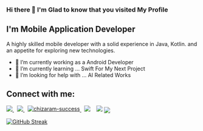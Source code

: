 ### Hi there 👋 I'm Glad to know that you visited My Profile


## I'm Mobile Application Developer 
  A highly skilled mobile developer with a solid experience in Java, Kotlin. and an appetite for exploring new technologies.
  
  
- 🔭 I’m currently working as a Android Developer 
- 🌱 I’m currently learning ... Swift For My Next Project
- 🤔 I’m looking for help with ... AI Related Works

## Connect with me:
<a href="https://www.linkedin.com/in/ayoub-ghoudan-36a122161/" alt="Connect on LinkedIn"> 
  <img src="https://img.shields.io/badge/linkedin-%230077B5.svg?&style=for-the-badge&logo=linkedin&logoColor=white" />
</a>&nbsp;
<a href="mailto:ayoubghoudanos@gmail.com">
  <img src="https://img.shields.io/badge/email me-%23D14836.svg?&style=for-the-badge&logo=gmail&logoColor=white" />
</a>&nbsp;
  <a href="https://ayoubghoudan.web.app/" target="blank">
  <img align="top" src="https://img.shields.io/badge/WebSite%20-%23323330.svg?&style=for-the-badge" alt="chizaram-success"/>
</a>&nbsp;
 <img src="https://gpvc.arturio.dev/GhoudanAyoub" />
 &nbsp;&nbsp;
 <img src="https://github-readme-stats.vercel.app/api?username=GhoudanAyoub&&show_icons=true&title_color=ffffff&icon_color=bb2acf&text_color=daf7dc&bg_color=191919">
 <img align="center" src="https://github-readme-stats.vercel.app/api/top-langs/?username=GhoudanAyoub&layout=compact" />
 
[![GitHub Streak](http://github-readme-streak-stats.herokuapp.com?user=GhoudanAyoub&theme=dark&date_format=M%20j%5B%2C%20Y%5D)](https://git.io/streak-stats)
